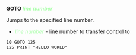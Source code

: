 **GOTO <span style="color:#AAFFAA;">*line number*</span>**

Jumps to the specified line number.

- <span style="color:#AAFFAA;">*line number*</span> - line number to transfer control to

```ecb2
10 GOTO 125
125 PRINT "HELLO WORLD"
```
